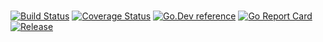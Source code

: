 # 
[![Build Status](https://img.shields.io/travis/clevergo/____?style=flat-square)](https://travis-ci.org/clevergo/____)
[![Coverage Status](https://img.shields.io/coveralls/github/clevergo/____?style=flat-square)](https://coveralls.io/github/clevergo/____)
[![Go.Dev reference](https://img.shields.io/badge/go.dev-reference-blue?logo=go&logoColor=white&style=flat-square)](https://pkg.go.dev/clevergo.tech/____?tab=doc)
[![Go Report Card](https://goreportcard.com/badge/github.com/clevergo/____?style=flat-square)](https://goreportcard.com/report/github.com/clevergo/____)
[![Release](https://img.shields.io/github/release/clevergo/____.svg?style=flat-square)](https://github.com/clevergo/____/releases)
